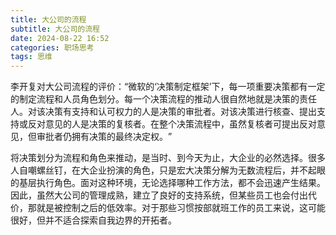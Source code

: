 ```yaml
---
title: 大公司的流程
subtitle: 大公司的流程
date: 2024-08-22 16:52
categories: 职场思考
tags: 思维
---
```


李开复对大公司流程的评价：​“微软的‘决策制定框架’下，每一项重要决策都有一定的制定流程和人员角色划分。每一个决策流程的推动人很自然地就是决策的责任人。对该决策有支持和认可权力的人是决策的审批者。对该决策进行核查、提出支持或反对意见的人是决策的复核者。在整个决策流程中，虽然复核者可提出反对意见，但审批者仍拥有决策的最终决定权。​”

将决策划分为流程和角色来推动，是当时、到今天为止，大企业的必然选择。很多人自嘲螺丝钉，在大企业扮演的角色，只是宏大决策分解为无数流程后，并不起眼的基层执行角色。面对这种环境，无论选择哪种工作方法，都不会迅速产生结果。因此，虽然大公司的管理成熟，建立了良好的支持系统，但某些员工也会付出代价，那就是被控制之后的低效率。对于那些习惯按部就班工作的员工来说，这可能很好，但并不适合探索自我边界的开拓者。